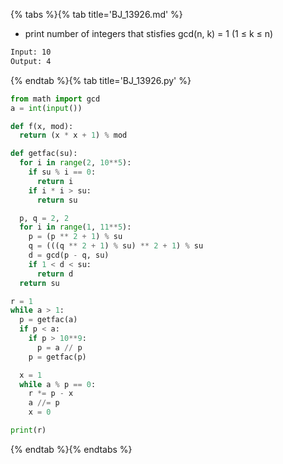 {% tabs %}{% tab title='BJ_13926.md' %}

* print number of integers that stisfies gcd(n, k) = 1 (1 ≤ k ≤ n)

```txt
Input: 10
Output: 4
```

{% endtab %}{% tab title='BJ_13926.py' %}

```py
from math import gcd
a = int(input())

def f(x, mod):
  return (x * x + 1) % mod

def getfac(su):
  for i in range(2, 10**5):
    if su % i == 0:
      return i
    if i * i > su:
      return su

  p, q = 2, 2
  for i in range(1, 11**5):
    p = (p ** 2 + 1) % su
    q = (((q ** 2 + 1) % su) ** 2 + 1) % su
    d = gcd(p - q, su)
    if 1 < d < su:
      return d
  return su

r = 1
while a > 1:
  p = getfac(a)
  if p < a:
    if p > 10**9:
      p = a // p
    p = getfac(p)

  x = 1
  while a % p == 0:
    r *= p - x
    a //= p
    x = 0

print(r)
```

{% endtab %}{% endtabs %}
